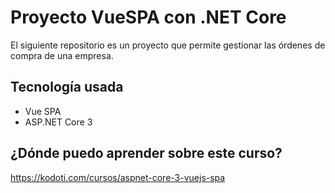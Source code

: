 # Proyecto VueSPA con .NET Core
El siguiente repositorio es un proyecto que permite gestionar las órdenes de compra de una empresa.

## Tecnología usada
- Vue SPA
- ASP.NET Core 3

## ¿Dónde puedo aprender sobre este curso?
https://kodoti.com/cursos/aspnet-core-3-vuejs-spa
